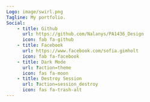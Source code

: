 ```yaml
---
Logo: image/swirl.png
Tagline: My portfolio.
Social:
    - title: Github
      url: https://github.com/Nalanys/PA1436_Design
      icon: fab fa-github
    - title: Facebook
      url: https://www.facebook.com/sofia.gimholt
      icon: fab fa-facebook
    - title: Dark Mode
      url: ?action=theme
      icon: fas fa-moon
    - title: Destroy Session
      url: ?action=session_destroy
      icon: fas fa-trash-alt
---
```

